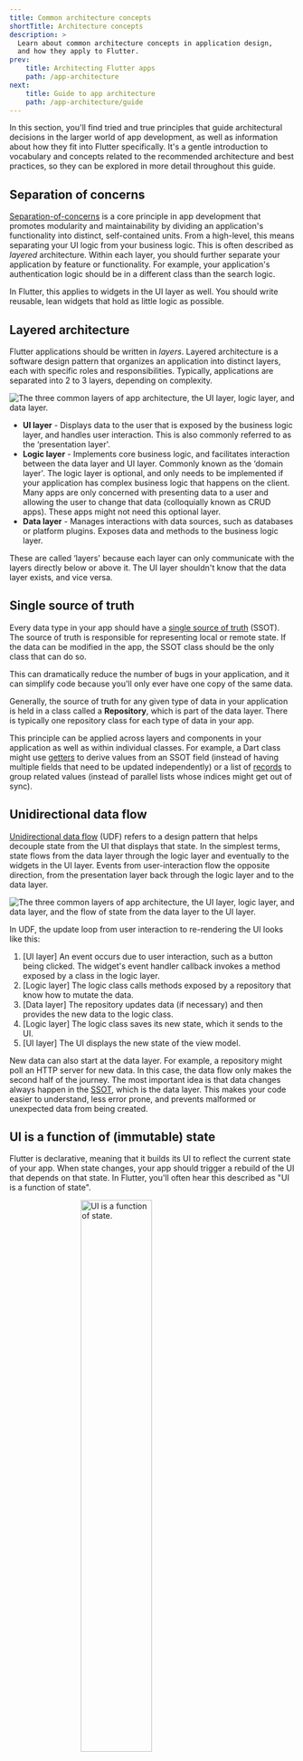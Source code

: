 ```yaml
---
title: Common architecture concepts
shortTitle: Architecture concepts
description: >
  Learn about common architecture concepts in application design,
  and how they apply to Flutter.
prev:
    title: Architecting Flutter apps
    path: /app-architecture
next:
    title: Guide to app architecture
    path: /app-architecture/guide
---
```


In this section, you'll find tried and true principles that guide architectural
decisions in the larger world of app development,
as well as information about how they fit into Flutter specifically.
It's a gentle introduction to vocabulary and concepts related to
the recommended architecture and best practices,
so they can be explored in more detail throughout this guide.

## Separation of concerns

[Separation-of-concerns][] is a core principle in app development that
promotes modularity and maintainability by dividing an application's
functionality into distinct, self-contained units. From a high-level,
this means separating your UI logic from your business logic.
This is often described as *layered* architecture.
Within each layer, you should further separate your application by
feature or functionality. For example, your application's authentication logic
should be in a different class than the search logic.

In Flutter, this applies to widgets in the UI layer as well. You should write
reusable, lean widgets that hold as little logic as possible.

## Layered architecture

Flutter applications should be written in *layers*. Layered architecture is a
software design pattern that organizes an application into distinct layers, each
with specific roles and responsibilities. Typically, applications are separated
into 2 to 3 layers, depending on complexity.

<img src='/assets/images/docs/app-architecture/common-architecture-concepts/horizontal-layers-with-icons.png' alt="The three common layers of app architecture, the UI layer, logic layer, and data layer.">

* **UI layer** - Displays data to the user that is exposed by the business logic
  layer, and handles user interaction. This is also commonly referred to as the
  ‘presentation layer'.
* **Logic layer** - Implements core business logic, and facilitates interaction
  between the data layer and UI layer. Commonly known as the ‘domain layer'.
  The logic layer is optional, and only needs to be implemented if your
  application has complex business logic that happens on the client.
  Many apps are only concerned with presenting data to a user and
  allowing the user to change that data (colloquially known as CRUD apps).
  These apps might not need this optional layer.
* **Data layer** - Manages interactions with data sources, such as databases or
  platform plugins. Exposes data and methods to the business logic layer.

These are called ‘layers' because each layer can only communicate with the
layers directly below or above it. The UI layer shouldn't know that the data
layer exists, and vice versa.

## Single source of truth

Every data type in your app should have a [single source of truth][] (SSOT).
The source of truth is responsible for representing local or remote state.
If the data can be modified in the app,
the SSOT class should be the only class that can do so.

This can dramatically reduce the number of bugs in your application,
and it can simplify code because you'll only ever have one copy of the same data.

Generally, the source of truth for any given type of data in your application is
held in a class called a **Repository**, which is part of the data layer.
There is typically one repository class for each type of data in your app.

This principle can be applied across layers and components in your application
as well as within individual classes. For example,
a Dart class might use [getters][] to derive values from an SSOT field
(instead of having multiple fields that need to be updated independently)
or a list of [records][] to group related values
(instead of parallel lists whose indices might get out of sync).

## Unidirectional data flow

[Unidirectional data flow][] (UDF) refers to a design pattern that helps
decouple state from the UI that displays that state. In the simplest terms,
state flows from the data layer through the logic layer and eventually to the
widgets in the UI layer.
Events from user-interaction flow the opposite direction,
from the presentation layer back through the logic layer and to the data layer.

<img src='/assets/images/docs/app-architecture/common-architecture-concepts/horizontal-layers-with-UDF.png' alt="The three common layers of app architecture, the UI layer, logic layer, and data layer, and the flow of state from the data layer to the UI layer.">

In UDF, the update loop from user interaction to re-rendering the UI looks like
this:

1. [UI layer] An event occurs due to user interaction, such as a button being
   clicked. The widget's event handler callback invokes a method exposed by a
   class in the logic layer.
2. [Logic layer] The logic class calls methods exposed by a repository that
   know how to mutate the data.
3. [Data layer] The repository updates data (if necessary) and then provides the
   new data to the logic class.
4. [Logic layer] The logic class saves its new state, which it sends to the UI.
5. [UI layer] The UI displays the new state of the view model.

New data can also start at the data layer.
For example, a repository might poll an HTTP server for new data.
In this case, the data flow only makes the second half of the journey.
The most important idea is that data changes always happen
in the [SSOT][], which is the data layer.
This makes your code easier to understand, less error prone, and
prevents malformed or unexpected data from being created.


## UI is a function of (immutable) state

Flutter is declarative,
meaning that it builds its UI to reflect the current state of your app.
When state changes,
your app should trigger a rebuild of the UI that depends on that state.
In Flutter, you'll often hear this described as "UI is a function of state".

<img src='/assets/images/docs/app-architecture/common-architecture-concepts/ui-f-state.png' style="width:50%; margin:auto; display:block" alt="UI is a function of state.">

It's crucial that your data drive your UI, and not the other way around.
Data should be immutable and persistent,
and views should contain as little logic as possible.
This minimizes the possibility of data being lost when an app is closed,
and makes your app more testable and resilient to bugs.

## Extensibility

Each piece of architecture should have a well defined list of inputs and outputs.
For example, a view model in the logic layer should only
take in data sources as inputs, such as repositories,
and should only expose commands and data formatted for views.

Using clean interfaces in this way allows you to swap out
concrete implementations of your classes without needing to
change any of the code that consumes the interface.

## Testability

The principles that make software extensible also make software easier to test.
For example, you can test the self-contained logic of a view model by mocking a
repository.
The view model tests don't require you to mock other parts of your application,
and you can test your UI logic separate from Flutter widgets themselves.

Your app will also be more flexible.
It will be straightforward and low risk to add new logic and new UI.
For example, adding a new view model cannot break any logic
from the data or business logic layers.

The next section explains the idea of inputs and outputs for any given component
in your application's architecture.

[Separation-of-concerns]: https://en.wikipedia.org/wiki/Separation_of_concerns
[single source of truth]: https://en.wikipedia.org/wiki/Single_source_of_truth
[SSOT]: https://en.wikipedia.org/wiki/Single_source_of_truth
[getters]: {{site.dart-site}}/effective-dart/design#do-use-getters-for-operations-that-conceptually-access-properties
[records]: {{site.dart-site}}/language/records
[Unidirectional data flow]: https://en.wikipedia.org/wiki/Unidirectional_Data_Flow_(computer_science)

## Feedback

As this section of the website is evolving,
we [welcome your feedback][]!

[welcome your feedback]: https://google.qualtrics.com/jfe/form/SV_4T0XuR9Ts29acw6?page="concepts"
